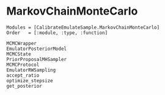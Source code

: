 # MarkovChainMonteCarlo

```@autodocs
Modules = [CalibrateEmulateSample.MarkovChainMonteCarlo]
Order   = [:module, :type, :function]
```

```@docs
MCMCWrapper
EmulatorPosteriorModel
MCMCState
PriorProposalMHSampler
MCMCProtocol
EmulatorRWSampling
accept_ratio
optimize_stepsize
get_posterior
```
